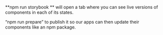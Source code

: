 **npm run storybook ** will open a tab where you can see live versions of components in each of its states. 

“npm run prepare” to publish it so our apps can then update their components like an npm package.